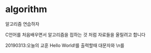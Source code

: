 # algorithm
알고리즘 연습하자



C언어를 처음배우면서 알고리즘을 접하는 것 처럼 자료들을 올릴려고 합니다

20190313:오늘의 교훈 Hello World!를 출력할때 대문자와 \n를 
